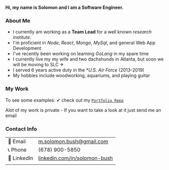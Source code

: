 **Hi, my name is Solomon and I am a Software Engineer.**

### About Me
- I currently am working as a **Team Lead** for a well known *research institute*.
- I'm proficient in *Node*, *React*, *Mongo*, *MySql*, and general Web App Development
- I've recently been working on learning *GoLang* in my spare time
- I currently live my my wife and two dachshunds in Atlanta, but soon we will be moving to SLC ✈
- I served 6 years active duty in the **U.S. Air Force* (2013-2019)
- My hobbies include woodworking, aquariums, and playing guitar

### My Work
To see some examples: ✔ check out my [``Portfolio Repo``](https://github.com/solomon-bush/portfolio)

Alot of my work is private - If you want to take a look at it just send me an email

### Contact Info
|  |  |
|----| ----|
| 📧 Email | m.solomon.bush@gmail.com |
| 📞 Phone | (678) 900-5850           |
| 📰 LinkedIn | [linkedin.com/in/solomon-bush](https://linkedin.com/in/solomon-bush) |
| | |


<!--
**solomon-bush/solomon-bush** is a ✨ _special_ ✨ repository because its `README.md` (this file) appears on your GitHub profile.

Here are some ideas to get you started:

- 🔭 I’m currently working on ...
- 🌱 I’m currently learning ...
- 👯 I’m looking to collaborate on ...
- 🤔 I’m looking for help with ...
- 💬 Ask me about ...
- 📫 How to reach me: ...
- 😄 Pronouns: ...
- ⚡ Fun fact: ...
-->



